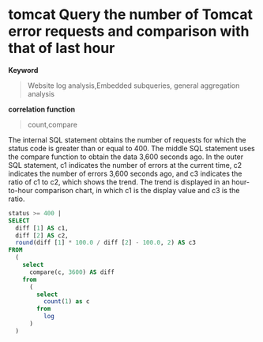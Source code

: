 # tomcat Query the number of Tomcat error requests and comparison with that of last hour

**Keyword**

> Website log analysis,Embedded subqueries, general aggregation analysis

**correlation function**

> count,compare

The internal SQL statement obtains the number of requests for which the status code is greater than or equal to 400. The middle SQL statement uses the compare function to obtain the data 3,600 seconds ago. In the outer SQL statement, c1 indicates the number of errors at the current time, c2 indicates the number of errors 3,600 seconds ago, and c3 indicates the ratio of c1 to c2, which shows the trend. The trend is displayed in an hour-to-hour comparison chart, in which c1 is the display value and c3 is the ratio.

```SQL
status >= 400 |
SELECT
  diff [1] AS c1,
  diff [2] AS c2,
  round(diff [1] * 100.0 / diff [2] - 100.0, 2) AS c3
FROM
  (
    select
      compare(c, 3600) AS diff
    from
      (
        select
          count(1) as c
        from
          log
      )
  )
```
